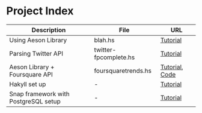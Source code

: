
# Project Index

|             Description              |          File         |           URL            |
| ------------------------------------ | --------------------- | ------------------------ |
| Using Aeson Library                  | blah.hs               | [Tutorial][1]            |
| Parsing Twitter API                  | twitter-fpcomplete.hs | [Tutorial][2]            |
| Aeson Library + Foursquare API       | foursquaretrends.hs   | [Tutorial][3], [Code][4] |
| Hakyll set up                        | -                     | [Tutorial][5]            |
| Snap framework with PostgreSQL setup | -                     | [Tutorial][6]            |


[1]: http://blog.raynes.me/blog/2012/11/27/easy-json-parsing-in-haskell-with-aeson/
[2]: https://www.fpcomplete.com/school/starting-with-haskell/libraries-and-frameworks/text-manipulation/json
[3]: https://www.fpcomplete.com/school/to-infinity-and-beyond/pick-of-the-week/foursquare-api-example
[4]: https://github.com/wcauchois/haskell-foursquare-api-example
[5]: http://yannesposito.com/Scratch/en/blog/Hakyll-setup/
[6]: http://janrain.com/blog/tutorial-building-a-sample-application-with-haskell-snap-postgresql-and-the-postgresql-simple-snaplet/
